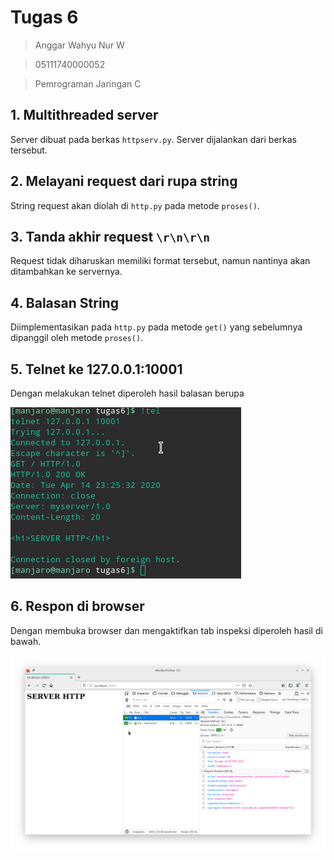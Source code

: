 # Tugas 6

> Anggar Wahyu Nur W

> 05111740000052

> Pemrograman Jaringan C

## 1. Multithreaded server

Server dibuat pada berkas `httpserv.py`. Server dijalankan dari berkas tersebut.

## 2. Melayani request dari rupa string

String request akan diolah di `http.py` pada metode `proses()`.

## 3. Tanda akhir request `\r\n\r\n`

Request tidak diharuskan memiliki format tersebut, namun nantinya akan ditambahkan ke servernya.

## 4. Balasan String

Diimplementasikan pada `http.py` pada metode `get()` yang sebelumnya dipanggil oleh metode `proses()`.

## 5. Telnet ke 127.0.0.1:10001

Dengan melakukan telnet diperoleh hasil balasan berupa

![](./ss_telnet.png)

## 6. Respon di browser

Dengan membuka browser dan mengaktifkan tab inspeksi diperoleh hasil di bawah.

![](./ss_browser.png)
